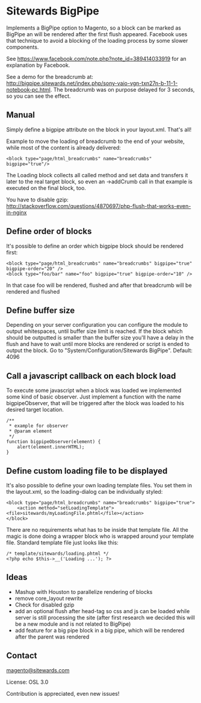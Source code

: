 Sitewards BigPipe
=================

Implements a BigPipe option to Magento, so a block can be marked as BigPipe an will be rendered after the first flush appeared.
Facebook uses that technique to avoid a blocking of the loading process by some slower components.

See https://www.facebook.com/note.php?note_id=389414033919 for an explanation by Facebook.

See a demo for the breadcrumb at: http://bigpipe.sitewards.net/index.php/sony-vaio-vgn-txn27n-b-11-1-notebook-pc.html.
The breadcrumb was on purpose delayed for 3 seconds, so you can see the effect.

Manual
------------------
Simply define a bigpipe attribute on the block in your layout.xml. That's all!

Example to move the loading of breadcrumb to the end of your website, while most of the content is already delivered:

    <block type="page/html_breadcrumbs" name="breadcrumbs" bigpipe="true"/>

The Loading block collects all called method and set data and transfers it later to the real target block, so even an ->addCrumb call in that example is executed on the final block, too.

You have to disable gzip: http://stackoverflow.com/questions/4870697/php-flush-that-works-even-in-nginx

Define order of blocks
----------------------
It's possible to define an order which bigpipe block should be rendered first:

    <block type="page/html_breadcrumbs" name="breadcrumbs" bigpipe="true" bigpipe-order="20" />
    <block type="foo/bar" name="foo" bigpipe="true" bigpipe-order="10" />

In that case foo will be rendered, flushed and after that breadcrumb will be rendered and flushed

Define buffer size
------------------
Depending on your server configuration you can configure the module to output whitespaces, until buffer size limit is reached. If the block which should be outputted is smaller than the buffer size you'll have a delay in the flush and have to wait until more blocks are rendered or script is ended to output the block. Go to "System/Configuration/Sitewards BigPipe". Default: 4096

Call a javascript callback on each block load
---------------------------------------------
To execute some javascript when a block was loaded we implemented some kind of basic observer. Just implement a function with the name bigpipeObserver, that will be triggered after the block was loaded to his desired target location.

    /**
     * example for observer
     * @param element
     */
    function bigpipeObserver(element) {
        alert(element.innerHTML);
    }

Define custom loading file to be displayed
------------------------------------------
It's also possible to define your own loading template files. You set them in the layout.xml, so the loading-dialog can be individually styled:

    <block type="page/html_breadcrumbs" name="breadcrumbs" bigpipe="true">
        <action method="setLoadingTemplate"><file>sitewards/myLoadingFile.phtml</file></action>
    </block>

There are no requirements what has to be inside that template file. All the magic is done doing a wrapper block who is wrapped around your template file. Standard template file just looks like this:

    /* template/sitewards/loading.phtml */
    <?php echo $this->__('Loading ...'); ?>

Ideas
------------------
* Mashup with Houston to parallelize rendering of blocks
* remove core_layout rewrite
* Check for disabled gzip
* add an optional flush after head-tag so css and js can be loaded while server is still processing the site (after first research we decided this will be a new module and is not related to BigPipe)
* add feature for a big pipe block in a big pipe, which will be rendered after the parent was rendered

Contact
------------------
magento@sitewards.com

License: OSL 3.0

Contribution is appreciated, even new issues!